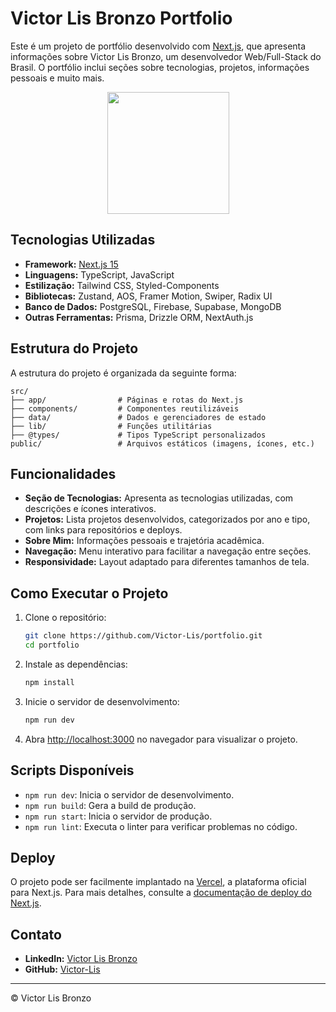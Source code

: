 # Victor Lis Bronzo Portfolio

Este é um projeto de portfólio desenvolvido com [Next.js](https://nextjs.org), que apresenta informações sobre Victor Lis Bronzo, um desenvolvedor Web/Full-Stack do Brasil. O portfólio inclui seções sobre tecnologias, projetos, informações pessoais e muito mais.

<div align="center"> 
  <img height="195px" src="https://victor-lis.vercel.app/api/github?nome1=Victor&nome2=Lis&nome3=Bronzo&idade=16/02/2007&titulo=Analista%20e%20Desenvolvedor%20de%20Sistemas&profissao=Desenvolvedor%20Web/Full-Stack&descricao=Programador,%20apaixonado%20por%20tecnologia%20e%20inova%C3%A7%C3%A3o.&github-text=Victor-Lis&github-link=https://github.com/Victor-Lis&linkedin-text=Victor%20Lis%20Bronzo&linkedin-link=https://www.linkedin.com/in/victor-lis-bronzo/&portfolio-text=Portf%C3%B3lio&portfolio-link=https://victor-lis.vercel.app&cv-text=Curr%C3%ADculo&cv-link=https://victor-lis.vercel.app/Profile/Victor%20Lis%20Bronzo,%20Desenvolvedor%20Front-End%20e%20Web.pdf" />
</div>

## Tecnologias Utilizadas

- **Framework:** [Next.js 15](https://nextjs.org)
- **Linguagens:** TypeScript, JavaScript
- **Estilização:** Tailwind CSS, Styled-Components
- **Bibliotecas:** Zustand, AOS, Framer Motion, Swiper, Radix UI
- **Banco de Dados:** PostgreSQL, Firebase, Supabase, MongoDB
- **Outras Ferramentas:** Prisma, Drizzle ORM, NextAuth.js

## Estrutura do Projeto

A estrutura do projeto é organizada da seguinte forma:

```
src/
├── app/                # Páginas e rotas do Next.js
├── components/         # Componentes reutilizáveis
├── data/               # Dados e gerenciadores de estado
├── lib/                # Funções utilitárias
├── @types/             # Tipos TypeScript personalizados
public/                 # Arquivos estáticos (imagens, ícones, etc.)
```

## Funcionalidades

- **Seção de Tecnologias:** Apresenta as tecnologias utilizadas, com descrições e ícones interativos.
- **Projetos:** Lista projetos desenvolvidos, categorizados por ano e tipo, com links para repositórios e deploys.
- **Sobre Mim:** Informações pessoais e trajetória acadêmica.
- **Navegação:** Menu interativo para facilitar a navegação entre seções.
- **Responsividade:** Layout adaptado para diferentes tamanhos de tela.

## Como Executar o Projeto

1. Clone o repositório:
   ```bash
   git clone https://github.com/Victor-Lis/portfolio.git
   cd portfolio
   ```

2. Instale as dependências:
   ```bash
   npm install
   ```

3. Inicie o servidor de desenvolvimento:
   ```bash
   npm run dev
   ```

4. Abra [http://localhost:3000](http://localhost:3000) no navegador para visualizar o projeto.

## Scripts Disponíveis

- `npm run dev`: Inicia o servidor de desenvolvimento.
- `npm run build`: Gera a build de produção.
- `npm run start`: Inicia o servidor de produção.
- `npm run lint`: Executa o linter para verificar problemas no código.

## Deploy

O projeto pode ser facilmente implantado na [Vercel](https://vercel.com), a plataforma oficial para Next.js. Para mais detalhes, consulte a [documentação de deploy do Next.js](https://nextjs.org/docs/app/building-your-application/deploying).

## Contato

- **LinkedIn:** [Victor Lis Bronzo](https://www.linkedin.com/in/victor-lis-bronzo)
- **GitHub:** [Victor-Lis](https://github.com/Victor-Lis)

---
&copy; Victor Lis Bronzo
